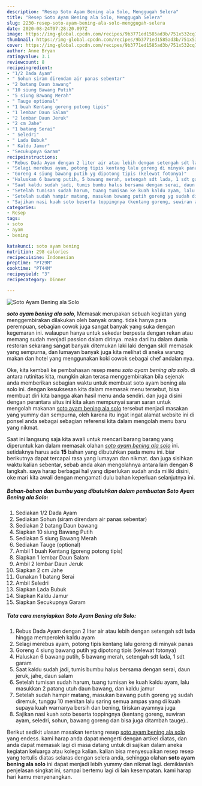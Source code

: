```yaml
---
description: "Resep Soto Ayam Bening ala Solo, Menggugah Selera"
title: "Resep Soto Ayam Bening ala Solo, Menggugah Selera"
slug: 2230-resep-soto-ayam-bening-ala-solo-menggugah-selera
date: 2020-08-24T07:28:20.097Z
image: https://img-global.cpcdn.com/recipes/9b3771ed1585ad3b/751x532cq70/soto-ayam-bening-ala-solo-foto-resep-utama.jpg
thumbnail: https://img-global.cpcdn.com/recipes/9b3771ed1585ad3b/751x532cq70/soto-ayam-bening-ala-solo-foto-resep-utama.jpg
cover: https://img-global.cpcdn.com/recipes/9b3771ed1585ad3b/751x532cq70/soto-ayam-bening-ala-solo-foto-resep-utama.jpg
author: Anne Bryan
ratingvalue: 3.1
reviewcount: 8
recipeingredient:
- "1/2 Dada Ayam"
- " Sohun siram direndam air panas sebentar"
- "2 batang Daun bawang"
- "10 siung Bawang Putih"
- "5 siung Bawang Merah"
- " Tauge optional"
- "1 buah Kentang goreng potong tipis"
- "1 lembar Daun Salam"
- "2 lembar Daun Jeruk"
- "2 cm Jahe"
- "1 batang Serai"
- " Seledri"
- " Lada Bubuk"
- " Kaldu Jamur"
- "Secukupnya Garam"
recipeinstructions:
- "Rebus Dada Ayam dengan 2 liter air atau lebih dengan setengah sdt lada hingga memperoleh kaldu ayam"
- "Selagi merebus ayam, potong tipis kentang lalu goreng di minyak panas"
- "Goreng 4 siung bawang putih yg dipotong tipis (kelewat fotonya)"
- "Haluskan 6 bawang putih, 5 bawang merah, setengah sdt lada, 1 sdt garam"
- "Saat kaldu sudah jadi, tumis bumbu halus bersama dengan serai, daun jeruk, jahe, daun salam"
- "Setelah tumisan sudah harum, tuang tumisan ke kuah kaldu ayam, lalu masukkan 2 patang utuh daun bawang, dan kaldu jamur"
- "Setelah sudah hampir matang, masukan bawang putih goreng yg sudah diremuk, tunggu 10 menitan lalu saring semua ampas yang di kuah supaya kuah warnanya bersih dan bening, tiriskan ayamnya juga"
- "Sajikan nasi kuah soto beserta toppingnya (kentang goreng, suwiran ayam, seledri, sohun, bawang goreng dan bisa juga ditambah tauge).."
categories:
- Resep
tags:
- soto
- ayam
- bening

katakunci: soto ayam bening 
nutrition: 298 calories
recipecuisine: Indonesian
preptime: "PT29M"
cooktime: "PT44M"
recipeyield: "3"
recipecategory: Dinner

---
```



![Soto Ayam Bening ala Solo](https://img-global.cpcdn.com/recipes/9b3771ed1585ad3b/751x532cq70/soto-ayam-bening-ala-solo-foto-resep-utama.jpg)

<b><i>soto ayam bening ala solo</i></b>, Memasak merupakan sebuah kegiatan yang menggembirakan dilakukan oleh banyak orang. tidak hanya para perempuan, sebagian cowok juga sangat banyak yang suka dengan kegemaran ini. walaupun hanya untuk sekedar berpesta dengan rekan atau memang sudah menjadi passion dalam dirinya. maka dari itu dalam dunia restoran sekarang sangat banyak ditemukan laki laki dengan skill memasak yang sempurna, dan lumayan banyak juga kita melihat di aneka warung makan dan hotel yang menggunakan koki cowok sebagai chef andalan nya.



Oke, kita kembali ke pembahasan resep menu <i>soto ayam bening ala solo</i>. di antara rutinitas kita, mungkin akan terasa menggembirakan bila sejenak anda memberikan sebagian waktu untuk membuat soto ayam bening ala solo ini. dengan kesuksesan kita dalam memasak menu tersebut, bisa membuat diri kita bangga akan hasil menu anda sendiri. dan juga disini dengan perantara situs ini kita akan mempunyai saran saran untuk mengolah makanan <u>soto ayam bening ala solo</u> tersebut menjadi masakan yang yummy dan sempurna, oleh karena itu ingat ingat alamat website ini di ponsel anda sebagai sebagian referensi kita dalam mengolah menu baru yang nikmat.


Saat ini langsung saja kita awali untuk mencari barang barang yang diperuntuk kan dalam memasak olahan <u><i>soto ayam bening ala solo</i></u> ini. setidaknya harus ada <b>15</b> bahan yang dibutuhkan pada menu ini. biar berikutnya dapat tercapai rasa yang lumayan dan nikmat. dan juga sisihkan waktu kalian sebentar, sebab anda akan mengolahnya antara lain dengan <b>8</b> langkah. saya harap berbagai hal yang diperlukan sudah anda miliki disini, oke mari kita awali dengan mengamati dulu bahan keperluan selanjutnya ini.

<!--inarticleads1-->

##### Bahan-bahan dan bumbu yang dibutuhkan dalam pembuatan Soto Ayam Bening ala Solo:

1. Sediakan 1/2 Dada Ayam
1. Sediakan  Sohun (siram direndam air panas sebentar)
1. Sediakan 2 batang Daun bawang
1. Siapkan 10 siung Bawang Putih
1. Sediakan 5 siung Bawang Merah
1. Sediakan  Tauge (optional)
1. Ambil 1 buah Kentang (goreng potong tipis)
1. Siapkan 1 lembar Daun Salam
1. Ambil 2 lembar Daun Jeruk
1. Siapkan 2 cm Jahe
1. Gunakan 1 batang Serai
1. Ambil  Seledri
1. Siapkan  Lada Bubuk
1. Siapkan  Kaldu Jamur
1. Siapkan Secukupnya Garam




<!--inarticleads2-->

##### Tata cara menyiapkan Soto Ayam Bening ala Solo:

1. Rebus Dada Ayam dengan 2 liter air atau lebih dengan setengah sdt lada hingga memperoleh kaldu ayam
1. Selagi merebus ayam, potong tipis kentang lalu goreng di minyak panas
1. Goreng 4 siung bawang putih yg dipotong tipis (kelewat fotonya)
1. Haluskan 6 bawang putih, 5 bawang merah, setengah sdt lada, 1 sdt garam
1. Saat kaldu sudah jadi, tumis bumbu halus bersama dengan serai, daun jeruk, jahe, daun salam
1. Setelah tumisan sudah harum, tuang tumisan ke kuah kaldu ayam, lalu masukkan 2 patang utuh daun bawang, dan kaldu jamur
1. Setelah sudah hampir matang, masukan bawang putih goreng yg sudah diremuk, tunggu 10 menitan lalu saring semua ampas yang di kuah supaya kuah warnanya bersih dan bening, tiriskan ayamnya juga
1. Sajikan nasi kuah soto beserta toppingnya (kentang goreng, suwiran ayam, seledri, sohun, bawang goreng dan bisa juga ditambah tauge)..




Berikut sedikit ulasan masakan tentang resep <u>soto ayam bening ala solo</u> yang endess. kami harap anda dapat mengerti dengan artikel diatas, dan anda dapat memasak lagi di masa datang untuk di sajikan dalam aneka kegiatan keluarga atau kolega kalian. kalian bisa menyesuaikan resep resep yang tertulis diatas selaras dengan selera anda, sehingga olahan <b>soto ayam bening ala solo</b> ini dapat menjadi lebih yummy dan nikmat lagi. demikianlah penjelasan singkat ini, sampai bertemu lagi di lain kesempatan. kami harap hari kamu menyenangkan.

